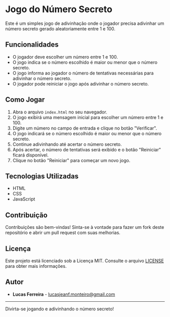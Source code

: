 # Jogo do Número Secreto

Este é um simples jogo de adivinhação onde o jogador precisa adivinhar um número secreto gerado aleatoriamente entre 1 e 100.

## Funcionalidades

- O jogador deve escolher um número entre 1 e 100.
- O jogo indica se o número escolhido é maior ou menor que o número secreto.
- O jogo informa ao jogador o número de tentativas necessárias para adivinhar o número secreto.
- O jogador pode reiniciar o jogo após adivinhar o número secreto.

## Como Jogar

1. Abra o arquivo `index.html` no seu navegador.
2. O jogo exibirá uma mensagem inicial para escolher um número entre 1 e 100.
3. Digite um número no campo de entrada e clique no botão "Verificar".
4. O jogo indicará se o número escolhido é maior ou menor que o número secreto.
5. Continue adivinhando até acertar o número secreto.
6. Após acertar, o número de tentativas será exibido e o botão "Reiniciar" ficará disponível.
7. Clique no botão "Reiniciar" para começar um novo jogo.

## Tecnologias Utilizadas

- HTML
- CSS
- JavaScript

## Contribuição

Contribuições são bem-vindas! Sinta-se à vontade para fazer um fork deste repositório e abrir um pull request com suas melhorias.

## Licença

Este projeto está licenciado sob a Licença MIT. Consulte o arquivo [LICENSE](LICENSE) para obter mais informações.

## Autor

- **Lucas Ferreira** - [lucasjeanf.monteiro@gmail.com](mailto:lucasjeanf.monteiro@gmail.com)

---

Divirta-se jogando e adivinhando o número secreto!
